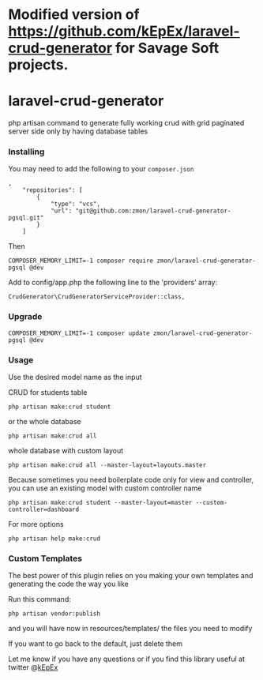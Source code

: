 # Modified version of https://github.com/kEpEx/laravel-crud-generator for Savage Soft projects.

# laravel-crud-generator


php artisan command to generate fully working crud with grid paginated server side only by having database tables


### Installing

You may need to add the following to your `composer.json`

```
,
    "repositories": [
        {
            "type": "vcs",
            "url": "git@github.com:zmon/laravel-crud-generator-pgsql.git"
        }
    ]
```

Then

```
COMPOSER_MEMORY_LIMIT=-1 composer require zmon/laravel-crud-generator-pgsql @dev
```

Add to config/app.php the following line to the 'providers' array:
```
CrudGenerator\CrudGeneratorServiceProvider::class,
```

### Upgrade

```
COMPOSER_MEMORY_LIMIT=-1 composer update zmon/laravel-crud-generator-pgsql @dev
```

### Usage

Use the desired model name as the input 


CRUD for students table
```
php artisan make:crud student
```
or the whole database
```
php artisan make:crud all
```
whole database with custom layout
```
php artisan make:crud all --master-layout=layouts.master 
```
Because sometimes you need boilerplate code only for view and controller, you can use an existing model with custom controller name
```
php artisan make:crud student --master-layout=master --custom-controller=dashboard	
```
For more options 
```
php artisan help make:crud
```
### Custom Templates

The best power of this plugin relies on you making your own templates and generating the code the way you like

Run this command:
```
php artisan vendor:publish
```
and you will have now in resources/templates/ the files you need to modify

If you want to go back to the default, just delete them

Let me know if you have any questions or if you find this library useful at twitter @[kEpEx](https://twitter.com/kepex)
